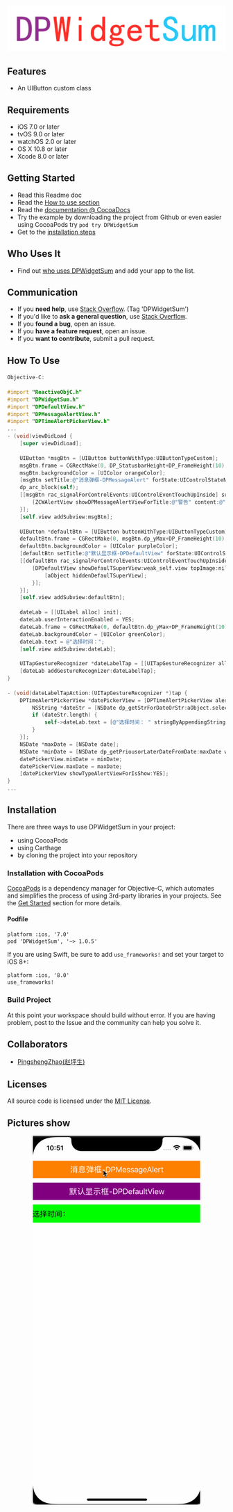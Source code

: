 <p align="center" >
<img src="header.png" title="DPWidgetSum logo" float=left>
</p>

## Features

-  An UIButton custom class

## Requirements
- iOS 7.0 or later
- tvOS 9.0 or later
- watchOS 2.0 or later
- OS X 10.8 or later
- Xcode 8.0 or later

## Getting Started
- Read this Readme doc
- Read the [How to use section](https://github.com/xiayuqingfeng/DPWidgetSum#how-to-use)
- Read the [documentation @ CocoaDocs](https://cocoapods.org/pods/DPWidgetSum)
- Try the example by downloading the project from Github or even easier using CocoaPods try `pod try DPWidgetSum`
- Get to the [installation steps](https://github.com/rs/DPWidgetSum#installation)

## Who Uses It
- Find out [who uses DPWidgetSum](https://github.com/xiayuqingfeng/DPWidgetSum/wiki/Who-Uses-DPWidgetSum) and add your app to the list.

## Communication
- If you **need help**, use [Stack Overflow](http://stackoverflow.com/questions/tagged/DPWidgetSum). (Tag 'DPWidgetSum')
- If you'd like to **ask a general question**, use [Stack Overflow](http://stackoverflow.com/questions/tagged/DPWidgetSum).
- If you **found a bug**, open an issue.
- If you **have a feature request**, open an issue.
- If you **want to contribute**, submit a pull request.

## How To Use

```objective-c
Objective-C:

#import "ReactiveObjC.h"
#import "DPWidgetSum.h"
#import "DPDefaultView.h"
#import "DPMessageAlertView.h"
#import "DPTimeAlertPickerView.h"
...
- (void)viewDidLoad {
    [super viewDidLoad];

    UIButton *msgBtn = [UIButton buttonWithType:UIButtonTypeCustom];
    msgBtn.frame = CGRectMake(0, DP_StatusbarHeight+DP_FrameHeight(10), self.view.dp_width, 40);
    msgBtn.backgroundColor = [UIColor orangeColor];
    [msgBtn setTitle:@"消息弹框-DPMessageAlert" forState:UIControlStateNormal];
    dp_arc_block(self);
    [[msgBtn rac_signalForControlEvents:UIControlEventTouchUpInside] subscribeNext:^(__kindof UIControl * _Nullable x) {
        [ZCWAlertView showDPMessageAlertViewForTitle:@"警告" content:@"网络请求失败！" buttonTitles:@[@"取消", @"重新请求"] buttonBlock:nil];
    }];
    [self.view addSubview:msgBtn];
    
    UIButton *defaultBtn = [UIButton buttonWithType:UIButtonTypeCustom];
    defaultBtn.frame = CGRectMake(0, msgBtn.dp_yMax+DP_FrameHeight(10), self.view.dp_width, 40);
    defaultBtn.backgroundColor = [UIColor purpleColor];
    [defaultBtn setTitle:@"默认显示框-DPDefaultView" forState:UIControlStateNormal];
    [[defaultBtn rac_signalForControlEvents:UIControlEventTouchUpInside] subscribeNext:^(__kindof UIControl * _Nullable x) {
        [DPDefaultView showDefaulTSuperView:weak_self.view topImage:nil title:nil btnTitle:nil btnBlock:^(DPDefaultView *aObject, UIButton *aButton) {
            [aObject hiddenDefaulTSuperView];
        }];
    }];
    [self.view addSubview:defaultBtn];
    
    dateLab = [[UILabel alloc] init];
    dateLab.userInteractionEnabled = YES;
    dateLab.frame = CGRectMake(0, defaultBtn.dp_yMax+DP_FrameHeight(10), self.view.dp_width, DP_FrameHeight(40));
    dateLab.backgroundColor = [UIColor greenColor];
    dateLab.text = @"选择时间：";
    [self.view addSubview:dateLab];
    
    UITapGestureRecognizer *dateLabelTap = [[UITapGestureRecognizer alloc] initWithTarget:self action:@selector(dateLabelTapAction:)];
    [dateLab addGestureRecognizer:dateLabelTap];
}

- (void)dateLabelTapAction:(UITapGestureRecognizer *)tap {
    DPTimeAlertPickerView *datePickerView = [DPTimeAlertPickerView alertViewForParent:self.view uuid:0 alertViewStyle:DPTimeViewStyleOne level:1 AlertBlock:^(DPTimeAlertPickerView *aObject) {
        NSString *dateStr = [NSDate dp_getStrForDateOrStr:aObject.selectDate formatter:@"yyyy-MM-dd" isIntercept:NO];
        if (dateStr.length) {
            self->dateLab.text = [@"选择时间： " stringByAppendingString:dp_notEmptyStr(dateStr)];
        }
    }];
    NSDate *maxDate = [NSDate date];
    NSDate *minDate = [NSDate dp_getPriousorLaterDateFromDate:maxDate withMonth:-3];
    datePickerView.minDate = minDate;
    datePickerView.maxDate = maxDate;
    [datePickerView showTypeAlertViewForIsShow:YES];
}
...

```

Installation
------------

There are three ways to use DPWidgetSum in your project:
- using CocoaPods
- using Carthage
- by cloning the project into your repository

### Installation with CocoaPods

[CocoaPods](http://cocoapods.org/) is a dependency manager for Objective-C, which automates and simplifies the process of using 3rd-party libraries in your projects. See the [Get Started](http://cocoapods.org/#get_started) section for more details.

#### Podfile
```
platform :ios, '7.0'
pod 'DPWidgetSum', '~> 1.0.5'
```

If you are using Swift, be sure to add `use_frameworks!` and set your target to iOS 8+:
```
platform :ios, '8.0'
use_frameworks!
```

### Build Project
At this point your workspace should build without error. If you are having problem, post to the Issue and the
community can help you solve it.

## Collaborators
- [PingshengZhao(赵坪生)](https://github.com/PingshengZhao)

## Licenses
All source code is licensed under the [MIT License](https://github.com/xiayuqingfeng/DPWidgetSum/blob/master/LICENSE).

## Pictures show
<p align="center" >
<img src="DP_Gitf_1.gif" title="DPWidgetSum sequence diagram">
</p>
